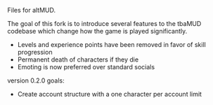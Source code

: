 Files for altMUD.

The goal of this fork is to introduce several features to the tbaMUD codebase
which change how the game is played significantly.

* Levels and experience points have been removed in favor of skill progression
* Permanent death of characters if they die
* Emoting is now preferred over standard socials

version 0.2.0 goals:

* Create account structure with a one character per account limit

